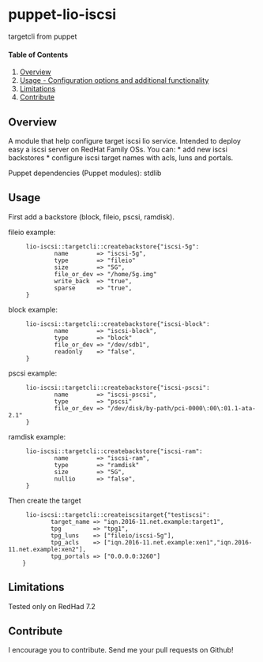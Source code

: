 # puppet-lio-iscsi
targetcli from puppet

#### Table of Contents

1. [Overview](#overview)
2. [Usage - Configuration options and additional functionality](#usage)
3. [Limitations](#limitations)
4. [Contribute](#contribute)

## Overview

A module that help configure target iscsi lio service. 
Intended to deploy easy a iscsi server on RedHat Family OSs.
You can:
    * add new iscsi backstores
    * configure iscsi target names with acls, luns and portals.

Puppet dependencies (Puppet modules):
    stdlib

## Usage

First add a backstore (block, fileio, pscsi, ramdisk).

fileio example:
```
     lio-iscsi::targetcli::createbackstore{"iscsi-5g":
             name        => "iscsi-5g",
             type        => "fileio"
             size        => "5G",
             file_or_dev => "/home/5g.img"
             write_back  => "true",
             sparse      => "true",
     }
```
block example:
```
     lio-iscsi::targetcli::createbackstore{"iscsi-block":
             name        => "iscsi-block",
             type        => "block"
             file_or_dev => "/dev/sdb1",
             readonly    => "false",
     }
```
pscsi example:
```
     lio-iscsi::targetcli::createbackstore{"iscsi-pscsi":
             name        => "iscsi-pscsi",
             type        => "pscsi"
             file_or_dev => "/dev/disk/by-path/pci-0000\:00\:01.1-ata-2.1"
     }
```
ramdisk example:
```
     lio-iscsi::targetcli::createbackstore{"iscsi-ram":
             name        => "iscsi-ram",
             type        => "ramdisk"
             size        => "5G",
             nullio      => "false",
     }
```

Then create the target
```
     lio-iscsi::targetcli::createiscsitarget{"testiscsi":
            target_name => "iqn.2016-11.net.example:target1",
            tpg         => "tpg1",
            tpg_luns    => ["fileio/iscsi-5g"],
            tpg_acls    => ["iqn.2016-11.net.example:xen1","iqn.2016-11.net.example:xen2"],
            tpg_portals => ["0.0.0.0:3260"]
    }
```

## Limitations

Tested only on RedHad 7.2

## Contribute

I encourage you to contribute. Send me your pull requests on Github!